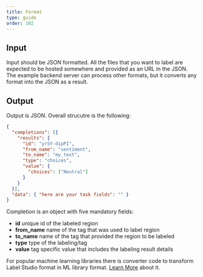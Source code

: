 ```yaml
---
title: Format
type: guide
order: 102
---
```


## Input

Input should be JSON formatted. All the files that you want to label are expected to be hosted somewhere and provided as an URL in the JSON. The example backend server can process other formats, but it converts any format into the JSON as a result.

## Output

Output is JSON. Overall strucutre is the following:

```json
{
  "completions": [{ 
    "results": {
      "id": "yrSY-dipPI",
      "from_name": "sentiment",
      "to_name": "my_text",
      "type": "choices",
	  "value": {
        "choices": ["Neutral"]
      }
    }
  }],
  "data": { "here are your task fields": "" }
}
```

Completion is an object with five mandatory fields:

- **id** unique id of the labeled region
- **from_name** name of the tag that was used to label region
- **to_name** name of the tag that provided the region to be labeled
- **type** type of the labeling/tag
- **value** tag specific value that includes the labeling result details

For popular machine learning libraries there is converter code to transform Label Studio format in ML library format. [Learn More](/backend/converter/README.md)  about it.

